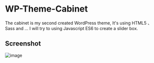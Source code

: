 # WP-Theme-Cabinet
The cabinet is my second created WordPress theme, It's using HTML5 、Sass and ... I will try to using Javascript ES6 to create a slider box.

## Screenshot
![image](https://github.com/omgezero/Cabinet/blob/master/screenshot.png)
